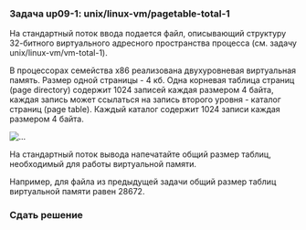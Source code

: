 ### Задача up09-1: unix/linux-vm/pagetable-total-1

На стандартный поток ввода подается файл, описывающий структуру
32-битного виртуального адресного пространства процесса (см. задачу
unix/linux-vm/vm-total-1).

В процессорах семейства x86 реализована двухуровневая виртуальная
память. Размер одной страницы - 4 кб. Одна корневая таблица страниц
(page directory) содержит 1024 записей каждая размером 4 байта, каждая
запись может ссылаться на запись второго уровня - каталог страниц (page
table). Каждый каталог содержит 1024 записи каждая размером 4 байта.

![...](https://unicorn.ejudge.ru/ej/user?SID=bcd87674da053265&prob_id=98&action=194&file=x86_vmem.jpg)

На стандартный поток вывода напечатайте общий размер таблиц, необходимый
для работы виртуальной памяти.

Например, для файла из предыдущей задачи общий размер таблиц виртуальной
памяти равен 28672.

### Сдать решение
